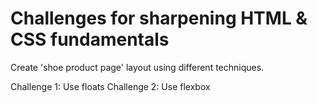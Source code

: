 # Challenges for sharpening HTML & CSS fundamentals

Create 'shoe product page' layout using different techniques.

Challenge 1: Use floats
Challenge 2: Use flexbox


